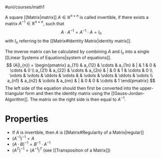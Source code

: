 #uni/courses/math1 

A square [[Matrix|matrix]] $A \in \mathbb{R}^{n \times n}$ is called invertible, if there exists a matrix $A^{-1} \in \mathbb{R}^{n \times n}$, such that
$$
A \cdot A^{-1} = A^{-1} \cdot A = I_{n}
$$
with $I_{n}$ referring to the [[Matrix#Identity Matrix|identity matrix]]. 

The inverse matrix can be calculated by combining $A$ and $I_n$ into a single [[Linear Systems of Equations|system of equations]].
$$
(A|I_{n}) = \begin{pmatrix}
a_{11} & a_{12} & \cdots & a_{1n} & |  & 1 & 0 & \cdots & 0 \\ 
a_{21} & a_{22} & \cdots & a_{2n} & | &  0 & 1 & \cdots & 0 \\ 
\vdots & \vdots & \ddots & \vdots &  & \vdots & \vdots & \ddots & \vdots \\ 
a_{n1} & a_{n2} & \cdots & a_{nn} & | & 0 & 0 & \cdots & 1
\end{pmatrix}
$$
The left side of the equation should then first be converted into the upper-triangular form and then the identity matrix using the [[Gauss-Jordan-Algorithm]]. The matrix on the right side is then equal to $A^{-1}$.

# Properties

- If $A$ is invertible, then $A$ is [[Matrix#Regularity of a Matrix|regular]]
- $(A^{-1})^{-1} = A$
- $(A \cdot B)^{-1} = B^{-1} \cdot A^{-1}$
- $(A^{T})^{-1} = (A^{-1})^{T}$ (see [[Transposition of a Matrix]])

